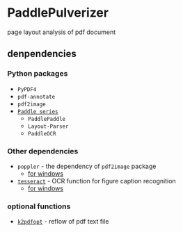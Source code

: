 
# PaddlePulverizer

page layout analysis of pdf document

## denpendencies

### Python packages
- `PyPDF4`
- `pdf-annotate`
- `pdf2image`
- [`Paddle series`](https://github.com/PaddlePaddle/PaddleOCR/blob/release/2.2/ppstructure/README_ch.md)
  - `PaddlePaddle`
  - `Layout-Parser`
  - `PaddleOCR`
### Other dependencies

- `poppler` - the dependency of `pdf2image` package
  - [for windows](https://blog.alivate.com.au/poppler-windows/)
- [`tesseract`](https://github.com/UB-Mannheim/tesseract/) - OCR function for figure caption recognition
  - [for windows](https://github.com/UB-Mannheim/tesseract/wiki/)


### optional functions

- [`k2pdfopt`](https://www.willus.com/k2pdfopt/) - reflow of pdf text file

